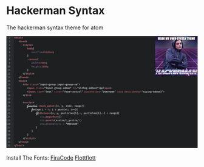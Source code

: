 # Hackerman Syntax

The hackerman syntax theme for atom

![A screenshot of your theme](https://github.com/sean-codes/hackerman-syntax/blob/master/example.png?raw=true&v=3)

Install The Fonts:
[FiraCode](https://github.com/tonsky/FiraCode)
[Flottflott](http://www.dafont.com/flottflott.font)
